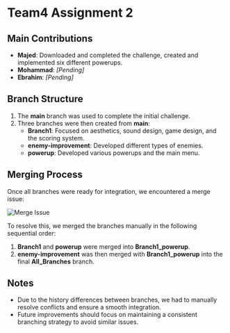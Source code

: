 # Team4 Assignment 2

## Main Contributions

- **Majed**: Downloaded and completed the challenge, created and implemented six different powerups.  
- **Mohammad**: *[Pending]*  
- **Ebrahim**: *[Pending]*  

## Branch Structure

1. The **main** branch was used to complete the initial challenge.  
2. Three branches were then created from **main**:  
   - **Branch1**: Focused on aesthetics, sound design, game design, and the scoring system.  
   - **enemy-improvement**: Developed different types of enemies.  
   - **powerup**: Developed various powerups and the main menu.  

## Merging Process

Once all branches were ready for integration, we encountered a merge issue:

![Merge Issue](https://github.com/user-attachments/assets/823fae76-5e80-492e-a4bc-964ef203f850)

To resolve this, we merged the branches manually in the following sequential order:

1. **Branch1** and **powerup** were merged into **Branch1_powerup**.  
2. **enemy-improvement** was then merged with **Branch1_powerup** into the final **All_Branches** branch.  

## Notes
- Due to the history differences between branches, we had to manually resolve conflicts and ensure a smooth integration.  
- Future improvements should focus on maintaining a consistent branching strategy to avoid similar issues.


